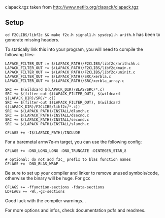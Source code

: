 clapack.tgz taken from http://www.netlib.org/clapack/clapack.tgz

## Setup

`cd F2CLIBS/libf2c && make f2c.h signal1.h sysdep1.h arith.h` has been to generate missing headers.

To statically link this into your program, you will need to compile the following files:
```
LAPACK_FILTER_OUT := $(LAPACK_PATH)/F2CLIBS/libf2c/arithchk.c
LAPACK_FILTER_OUT += $(LAPACK_PATH)/F2CLIBS/libf2c/main.c
LAPACK_FILTER_OUT += $(LAPACK_PATH)/F2CLIBS/libf2c/uninit.c
LAPACK_FILTER_OUT += $(LAPACK_PATH)/SRC/xerbla.c
LAPACK_FILTER_OUT += $(LAPACK_PATH)/SRC/xerbla_array.c

SRC += $(wildcard $(LAPACK_DIR)/BLAS/SRC/*.c)
SRC += $(filter-out $(LAPACK_FILTER_OUT), $(wildcard $(LAPACK_DIR)/SRC/*.c))
SRC += $(filter-out $(LAPACK_FILTER_OUT), $(wildcard $(LAPACK_DIR)/F2CLIBS/libf2c/*.c))
SRC += $(LAPACK_PATH)/INSTALL/dlamch.c
SRC += $(LAPACK_PATH)/INSTALL/dsecnd.c
SRC += $(LAPACK_PATH)/INSTALL/second.c
SRC += $(LAPACK_PATH)/INSTALL/slamch.c

CFLAGS += -I$(LAPACK_PATH)/INCLUDE
```

For a baremetal armv7e-m target, you can use the following config:
```make
CFLAGS += -DNO_LONG_LONG -DNO_TRUNCATE -DINTEGER_STAR_8

# optional: do not add f2c_ prefix to blas function names
CFLAGS += -DNO_BLAS_WRAP
```

Be sure to set up your compiler and linker to remove unused symbols/code, otherwise the binary will be huge. For gcc
```make
CFLAGS += -ffunction-sections -fdata-sections
LDFLAGS += -Wl,-gc-sections
```

Good luck with the compiler warnings...

For more options and infos, check documentation pdfs and readmes.
